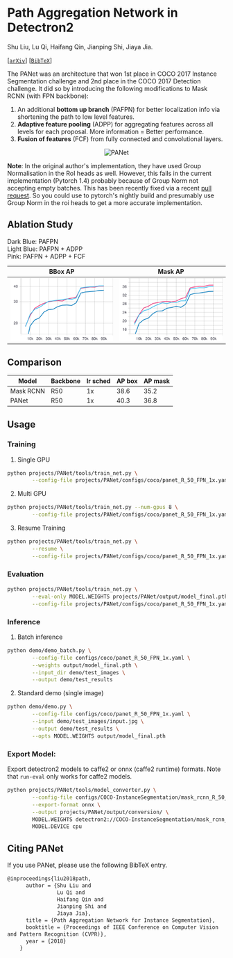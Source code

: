 # Path Aggregation Network in Detectron2

Shu Liu, Lu Qi, Haifang Qin, Jianping Shi, Jiaya Jia.

[[`arXiv`](https://arxiv.org/pdf/1803.01534)] [[`BibTeX`](#CitingPANet)]

The PANet was an architecture that won 1st place in COCO 2017 Instance Segmentation challenge and 2nd place in the COCO 2017 Detection challenge. It did so by introducing the following modifications to Mask RCNN (with FPN backbone):

1. An additional **bottom up branch** (PAFPN) for better localization info via shortening the path to low level features.
2. **Adaptive feature pooling** (ADPP) for aggregating features across all levels for each proposal. More information = Better performance.
3. **Fusion of features** (FCF) from fully connected and convolutional layers.

<p align="center">
<img src="https://user-images.githubusercontent.com/32295036/73606197-6e509180-45c1-11ea-8831-6175e798ac81.jpg" alt="PANet" width=500>
</p>

**Note**: In the original author's implementation, they have used Group Normalisation in the RoI heads as well. However, this fails in the current implementation (Pytorch 1.4) probably because of Group Norm not accepting empty batches. This has been recently fixed via a recent [pull request](https://github.com/pytorch/pytorch/pull/32401). So you could use to pytorch's nightly build and presumably use Group Norm in the roi heads to get a more accurate implementation.

## Ablation Study

Dark Blue: PAFPN </br>
Light Blue: PAFPN + ADPP </br>
Pink: PAFPN + ADPP + FCF </br>

BBox AP           |  Mask AP
:-------------------------:|:-------------------------:
<img src=".github/bbox_AP.svg" alt="bbox" width=500>  |  <img src=".github/segm_AP.svg" alt="segm" width=500>

## Comparison

| Model     | Backbone | lr sched | AP box | AP mask |
|-----------|----------|----------|--------|---------|
| Mask RCNN | R50      | 1x       | 38.6   | 35.2    |
| PANet     | R50      | 1x       | 40.3   | 36.8    |

## Usage
### Training
1. Single GPU
```bash
python projects/PANet/tools/train_net.py \
        --config-file projects/PANet/configs/coco/panet_R_50_FPN_1x.yaml SOLVER.IMS_PER_BATCH 2 SOLVER.BASE_LR 0.0025
```

2. Multi GPU
```bash
python projects/PANet/tools/train_net.py --num-gpus 8 \
        --config-file projects/PANet/configs/coco/panet_R_50_FPN_1x.yaml
```
3. Resume Training
```bash
python projects/PANet/tools/train_net.py \
        --resume \
        --config-file projects/PANet/configs/coco/panet_R_50_FPN_1x.yaml SOLVER.IMS_PER_BATCH 2 SOLVER.BASE_LR 0.0025
```

### Evaluation
```bash
python projects/PANet/tools/train_net.py \
        --eval-only MODEL.WEIGHTS projects/PANet/output/model_final.pth \
        --config-file projects/PANet/configs/coco/panet_R_50_FPN_1x.yaml SOLVER.IMS_PER_BATCH 2 SOLVER.BASE_LR 0.0025
```

### Inference
1. Batch inference
```bash
python demo/demo_batch.py \
        --config-file configs/coco/panet_R_50_FPN_1x.yaml \
        --weights output/model_final.pth \
        --input_dir demo/test_images \
        --output demo/test_results
```
2. Standard demo (single image)
```bash
python demo/demo.py \
        --config-file configs/coco/panet_R_50_FPN_1x.yaml \
        --input demo/test_images/input.jpg \
        --output demo/test_results \
        --opts MODEL.WEIGHTS output/model_final.pth
```

### Export Model:

Export detectron2 models to caffe2 or onnx (caffe2 runtime) formats. Note that `run-eval` only works for caffe2 models.

```bash
python projects/PANet/tools/model_converter.py \
        --config-file configs/COCO-InstanceSegmentation/mask_rcnn_R_50_FPN_3x.yaml \
        --export-format onnx \
        --output projects/PANet/output/conversion/ \
        MODEL.WEIGHTS detectron2://COCO-InstanceSegmentation/mask_rcnn_R_50_FPN_3x/137849600/model_final_f10217.pkl
        MODEL.DEVICE cpu
```

## <a name="CitingPANet"></a>Citing PANet

If you use PANet, please use the following BibTeX entry.

```
@inproceedings{liu2018path,
      author = {Shu Liu and
                Lu Qi and
                Haifang Qin and
                Jianping Shi and
                Jiaya Jia},
      title = {Path Aggregation Network for Instance Segmentation},
      booktitle = {Proceedings of IEEE Conference on Computer Vision and Pattern Recognition (CVPR)},
      year = {2018}
    }
```
